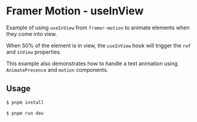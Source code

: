 # Framer Motion - useInView

Example of using `useInView` from `framer-motion` to animate elements when they come into view.

When 50% of the element is in view, the `useInView` hook will trigger the `ref` and `inView` properties.

This example also demonstrates how to handle a text animation using `AnimatePresence` and `motion` components.

## Usage

```bash
$ pnpm install

$ pnpm run dev
```
